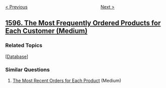 <!--|This file generated by command(leetcode description); DO NOT EDIT.    |-->
<!--+----------------------------------------------------------------------+-->
<!--|@author    awesee <openset.wang@gmail.com>                           |-->
<!--|@link      https://github.com/awesee                                 |-->
<!--|@home      https://github.com/awesee/leetcode                        |-->
<!--+----------------------------------------------------------------------+-->

[< Previous](../minimum-cost-to-connect-two-groups-of-points "Minimum Cost to Connect Two Groups of Points")
　　　　　　　　　　　　　　　　
[Next >](../build-binary-expression-tree-from-infix-expression "Build Binary Expression Tree From Infix Expression")

## [1596. The Most Frequently Ordered Products for Each Customer (Medium)](https://leetcode.com/problems/the-most-frequently-ordered-products-for-each-customer "每位顾客最经常订购的商品")



### Related Topics
  [[Database](../../tag/database/README.md)]

### Similar Questions
  1. [The Most Recent Orders for Each Product](../the-most-recent-orders-for-each-product) (Medium)
